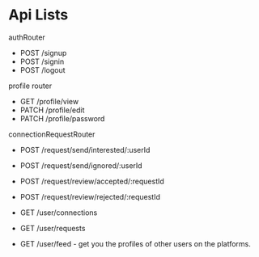 # Api Lists

authRouter
- POST /signup
- POST /signin
- POST /logout

profile router
- GET /profile/view
- PATCH /profile/edit
- PATCH /profile/password

connectionRequestRouter
- POST /request/send/interested/:userId
- POST /request/send/ignored/:userId
- POST /request/review/accepted/:requestId
- POST /request/review/rejected/:requestId

- GET /user/connections
- GET /user/requests
- GET /user/feed - get you the profiles of other users on the platforms. 